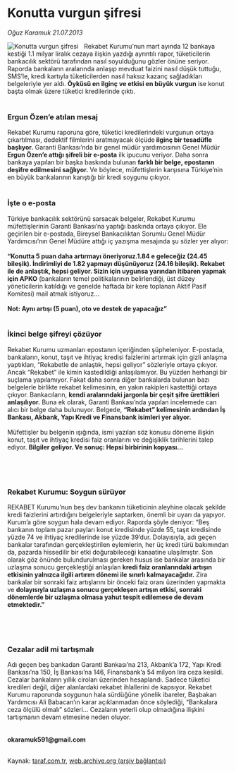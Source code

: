 # Konutta vurgun şifresi

*Oğuz Karamuk 21.07.2013*

<div class="yazi"><img align="left" alt="Konutta vurgun şifresi" border="0" src="http://www.taraf.com.tr/fotoraflar/makaleler/konutta-vurgun-sifresi_7999_orijinal.jpg" style="border-right-width:10px; border-color:#FFFFFF"/>Rekabet Kurumu’nun mart ayında 12 bankaya kestiği 1.1 milyar liralık cezaya ilişkin yazdığı ayrıntılı rapor, tüketicilerin bankacılık sektörü tarafından nasıl soyulduğunu gözler önüne seriyor. Raporda bankaların aralarında anlaşıp mevduat faizini nasıl düşük tuttuğu, SMS’le, kredi kartıyla tüketicilerden nasıl haksız kazanç sağladıkları belgeleriyle yer aldı. <strong>Öyküsü en ilginç ve etkisi en büyük vurgun</strong> ise konut başta olmak üzere tüketici kredilerinde çıktı.<br/><br/>
<h3>Ergun Özen’e atılan mesaj</h3>Rekabet Kurumu raporuna göre, tüketici kredilerindeki vurgunun ortaya çıkartılması, dedektif filmlerini aratmayacak ölçüde<strong> ilginç bir tesadüfle başlıyor.</strong> Garanti Bankası’nda bir genel müdür yardımcısının Genel Müdür <strong>Ergun Özen’e attığı şifreli bir e-posta</strong> ilk ipucunu veriyor. Daha sonra bankaya yapılan bir başka baskında bulunan <strong>farklı bir belge, epostanın deşifre edilmesini sağlıyor.</strong> Ve böylece, müfettişlerin karşısına Türkiye’nin en büyük bankalarının karıştığı bir kredi soygunu çıkıyor.<br/><br/>
<h3>İşte o e-posta</h3>Türkiye bankacılık sektörünü sarsacak belgeler, Rekabet Kurumu müfettişlerinin Garanti Bankası’na yaptığı baskında ortaya çıkıyor. Ele geçirilen bir e-postada, Bireysel Bankacılıktan Sorumlu Genel Müdür Yardımcısı’nın Genel Müdüre attığı iç yazışma mesajında şu sözler yer alıyor:<br/><br/><strong>“Konutta 5 puan daha artırmayı öneriyoruz.1.84 e geleceğiz (24.45 bileşik). İndirimliyi de 1.82 yapmayı düşünüyoruz (24.16 bileşik). Rekabet ile de anlaştık, hepsi geliyor. Sizin için uygunsa yarından itibaren yapmak için APKO</strong> (bankaların temel politikalarının belirlendiği, üst düzey yöneticilerin katıldığı ve genelde haftada bir kere toplanan Aktif Pasif Komitesi) mail atmak istiyoruz...<br/><br/><strong>Not: Aynı artışı (5 puan), oto ve destek de yapacağız”<br/></strong><br/>
<h3>İkinci belge şifreyi çözüyor</h3>Rekabet Kurumu uzmanları epostanın içeriğinden şüpheleniyor. E-postada, bankaların, konut, taşıt ve ihtiyaç kredisi faizlerini artırmak için gizli anlaşma yaptıkları, “Rekabetle de anlaştık, hepsi geliyor” sözleriyle ortaya çıkıyor. Ancak “Rekabet” ile kimin kastedildiği anlaşılamıyor. Bu yüzden herhangi bir suçlama yapılamıyor. Fakat daha sonra diğer bankalarda bulunan bazı belgelerle birlikte rekabet kelimesinin, en yakın rakipleri kastettiği ortaya çıkıyor. Bankacıların, <strong>kendi aralarındaki jargonla bir çeşit şifre ürettikleri anlaşılıyor.</strong> Buna ek olarak, Garanti Bankası’nda yapılan incelemede can alıcı bir belge daha bulunuyor. Belgede, <strong>“Rekabet” kelimesinin ardından İş Bankası, Akbank, Yapı Kredi ve Finansbank isimleri yer alıyor.<br/></strong><br/>Müfettişler bu belgenin ışığında, ismi yazılan söz konusu döneme ilişkin konut, taşıt ve ihtiyaç kredisi faiz oranlarını ve değişiklik tarihlerini talep ediyor. <strong>Bilgiler geliyor. Ve sonuç: Hepsi birbirinin kopyası...<br/></strong><br/>
<h3><br/></h3>
<h3>Rekabet Kurumu: Soygun sürüyor</h3>REKABET Kurumu’nun beş dev bankanın tüketicinin aleyhine olacak şekilde kredi faizlerini artırdığını belgeleriyle saptarken, önemli bir uyarı da yapıyor. Kurum’a göre soygun hala devam ediyor. Raporda şöyle deniyor: “Beş bankanın toplam pazar payları konut kredisinde yüzde 55, taşıt kredisinde yüzde 74 ve ihtiyaç kredilerinde ise yüzde 39’dur. Dolayısıyla, adı geçen bankalar tarafından gerçekleştirilen eylemlerin, her üç kredi türü bakımından da, pazarda hissedilir bir etki doğurabileceği kanaatine ulaşılmıştır. Son olarak göz önünde bulundurulması gereken husus ise bankalar arasında bir uzlaşma sonucu gerçekleştiği anlaşılan <strong>kredi faiz oranlarındaki artışın etkisinin yalnızca ilgili artırım dönemi ile sınırlı kalmayacağıdır.</strong> Zira bankalar bir sonraki faiz artışlarını bir önceki faiz oranı üzerinden yapmakta ve <strong>dolayısıyla uzlaşma sonucu gerçekleşen artışın etkisi, sonraki dönemlerde bir uzlaşma olmasa yahut tespit edilemese de devam etmektedir.”<br/></strong><br/>
<h3><br/></h3>
<h3>Cezalar adil mi tartışmalı</h3>Adı geçen beş bankadan Garanti Bankası’na 213, Akbank’a 172, Yapı Kredi Bankası’na 150, İş Bankası’na 146, Finansbank’a 54 milyon lira ceza kesildi. Cezalar bankaların yıllık ciroları üzerinden hesaplandı. Sadece tüketici kredileri değil, diğer alanlardaki rekabet ihlallerini de kapsıyor. Rekabet Kurumu raporunda soygunun hala sürdüğüne yönelik ibareler, Başbakan Yardımcısı Ali Babacan’ın karar açıklanmadan önce söylediği, “Bankalara ceza ölçülü olmalı” sözleri... Cezaların yeterli olup olmadığına ilişkini tartışmanın devam etmesine neden oluyor.<br/><br/><br/><strong>okaramuk591@gmail.com<br/></strong><br/>
</div>

Kaynak: [taraf.com.tr](http://www.taraf.com.tr:80/oguz-karamuk/makale-konutta-vurgun-sifresi.htm), [web.archive.org (arşiv bağlantısı)](http://web.archive.org/web/20130722180550/http://www.taraf.com.tr:80/oguz-karamuk/makale-konutta-vurgun-sifresi.htm)
